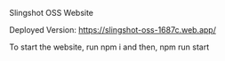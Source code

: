 Slingshot OSS Website

Deployed Version: https://slingshot-oss-1687c.web.app/

To start the website, run npm i and then, npm run start
